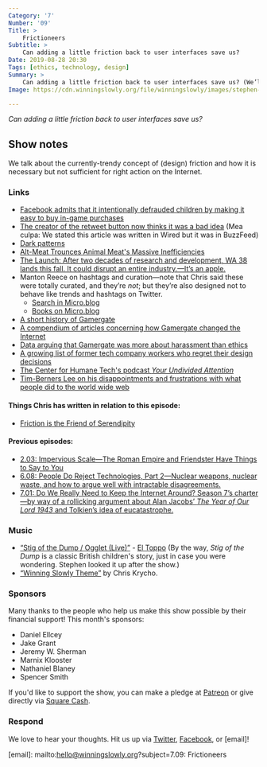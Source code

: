 ```yaml
---
Category: '7'
Number: '09'
Title: >
    Frictioneers
Subtitle: >
    Can adding a little friction back to user interfaces save us?
Date: 2019-08-28 20:30
Tags: [ethics, technology, design]
Summary: >
    Can adding a little friction back to user interfaces save us? (We’ll give you a hint: Betteridge’s Law.)
Image: https://cdn.winningslowly.org/file/winningslowly/images/stephen-mumford-imitation.jpg

---
```


<i>Can adding a little friction back to user interfaces save us?</i>

## Show notes

We talk about the currently-trendy concept of (design) friction and how it is necessary but not sufficient for right action on the Internet. 

### Links

* [Facebook admits that it intentionally defrauded children by making it easy to buy in-game purchases](https://venturebeat.com/2019/01/26/facebook-admitted-defrauding-kids-and-parents-of-thousands-of-dollars-in-early-free-to-play-games/)
* [The creator of the retweet button now thinks it was a bad idea](https://www.buzzfeednews.com/article/alexkantrowitz/how-the-retweet-ruined-the-internet) (Mea culpa: We stated this article was written in Wired but it was in BuzzFeed)
* [Dark patterns](https://www.darkpatterns.org)
* [Alt-Meat Trounces Animal Meat's Massive Inefficiencies](https://www.wired.com/story/alt-meat-trounces-animal-meats-massive-inefficiencies/)
* [The Launch: After two decades of research and development, WA 38 lands this fall. It could disrupt an entire industry.—It’s an apple.](https://story.californiasunday.com/cosmic-crisp-apple-launch)
* Manton Reece on hashtags and curation—note that Chris said these were totally curated, and they’re *not*; but they’re also designed not to behave like trends and hashtags on Twitter.
    * [Search in Micro.blog](https://www.manton.org/2018/10/31/search-in-microblog.html)
    * [Books on Micro.blog](https://manton.org/2018/01/09/books-on-microblog.html)
* [A short history of Gamergate](https://www.washingtonpost.com/news/the-intersect/wp/2014/10/14/the-only-guide-to-gamergate-you-will-ever-need-to-read/)
* [A compendium of articles concerning how Gamergate changed the Internet](https://www.nytimes.com/interactive/2019/08/15/opinion/what-is-gamergate.html)
* [Data arguing that Gamergate was more about harassment than ethics](https://www.newsweek.com/gamergate-about-media-ethics-or-harassing-women-harassment-data-show-279736)
* [A growing list of former tech company workers who regret their design decisions](https://www.vox.com/the-goods/2019/7/26/8930765/tech-apologies-former-facebook-google-twitter-employees-list)
* [The Center for Humane Tech's podcast _Your Undivided Attention_](https://humanetech.com/podcast/)
* [Tim-Berners Lee on his disappointments and frustrations with what people did to the world wide web](https://www.cnbc.com/2018/11/05/inventor-of-the-web-says-the-internet-is-at-a-tipping-point-and-reveals-a-new-plan-to-fix-it.html)

#### Things Chris has written in relation to this episode:

* [Friction is the Friend of Serendipity](https://buttondown.email/chriskrycho/archive/b4f45a6e-ff51-4cb9-8d25-6a9f61215fd0)

#### Previous episodes:

* [2.03: Impervious Scale—The Roman Empire and Friendster Have Things to Say to You](https://winningslowly.org/2.03/)
* [6.08: People Do Reject Technologies, Part 2—Nuclear weapons, nuclear waste, and how to argue well with intractable disagreements.](https://winningslowly.org/6.08/)
* [7.01: Do We Really Need to Keep the Internet Around? Season 7’s charter—by way of a rollicking argument about Alan Jacobs’ <cite>The Year of Our Lord 1943</cite> and Tolkien’s idea of eucatastrophe.](https://winningslowly.org/7.01/)

### Music

- [“Stig of the Dump / Ogglet (Live)”](https://eltoppo.bandcamp.com/releases) - [El Toppo](https://www.instagram.com/eltoppoband/) (By the way, _Stig of the Dump_ is a classic British children's story, just in case you were wondering. Stephen looked it up after the show.)
- [“Winning Slowly Theme”](https://soundcloud.com/chriskrycho/winning-slowly) by Chris Krycho. 

### Sponsors

Many thanks to the people who help us make this show possible by their financial support! This month's sponsors:

- Daniel Ellcey
- Jake Grant
- Jeremy W. Sherman
- Marnix Klooster
- Nathaniel Blaney
- Spencer Smith

If you'd like to support the show, you can make a pledge at <a href='https://www.patreon.com/winningslowly' rel='payment'>Patreon</a> or give directly via [Square Cash].

[Square Cash]: https://cash.me/$winningslowly


### Respond

We love to hear your thoughts. Hit us up via [Twitter], [Facebook], or [email]!

[Twitter]: //www.twitter.com/winningslowly
[Facebook]: //www.facebook.com/winningslowlypodcast
[email]: mailto:hello@winningslowly.org?subject=7.09: Frictioneers

